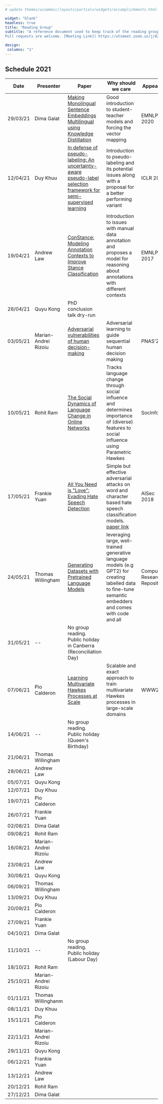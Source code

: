 ```yaml
---
# update themes/academic/layouts/partials/widgets/accomplishments.html to change the design of this page

widget: "blank"
headless: true 
title: "Reading Group"
subtitle: "A reference document used to keep track of the reading group meetings.
Pull requests are welcome. [Meeting Link]( https://utsmeet.zoom.us/j/82967712670?pwd=Z0p6S1luR1FRL2xaQTZNN2lmb3Q2dz09)"

design:
 columns: "1"
---
```


## Schedule 2021
|Date |Presenter |Paper |Why should we care |Appear in |Repo |Blogs |
|--------|--------------------|----------------------------------------------------------------------------------------------------------------------------------------------------------------------------|------------------------------------------------------------------------------------------------------------------------------------------------------------------------|-----------------------------|---------------------------------------------------------------------------------------------------------------------------------------------------------------------------------------------------------------------------------------------------------------------------------------|------------------------------------------------------------------------------------------------------------------------------------------------|
|29/03/21|Dima Galat |[Making Monolingual Sentence Embeddings Multilingual using Knowledge Distillation](https://www.aclweb.org/anthology/2020.emnlp-main.365.pdf) |Good introduction to student-teacher models and forcing the vector mapping |EMNLP 2020 |[1](https://github.com/UKPLab/sentence-transformers/blob/384508914f6a41335dc0144f971e7ca928769df2/examples/training/distillation/README.md),[2](https://github.com/UKPLab/sentence-transformers/blob/e745cca8a05b07b5daea96b64828d14f1b241715/examples/training/multilingual/README.md)|[1](https://towardsdatascience.com/a-complete-guide-to-transfer-learning-from-english-to-other-languages-using-sentence-embeddings-8c427f8804a9)|
|12/04/21|Duy Khuu |[In defense of pseudo-labeling: An uncertainty-aware pseudo-label selection framework for semi-supervised learning](https://arxiv.org/pdf/2101.06329.pdf) |Introduction to pseudo-labeling and its potential issues along with a proposal for a better performing variant |ICLR 2021 | | |
|19/04/21|Andrew Law |[ConStance: Modeling Annotation Contexts to Improve Stance Classification](https://www.aclweb.org/anthology/D17-1116.pdf) |Introduction to issues with manual data annotation and proposes a model for reasoning about annotations with different contexts |EMNLP 2017 | | |
|26/04/21|Quyu Kong |PhD conclusion talk dry-run | | | | |
|03/05/21|Marian-Andrei Rizoiu|[Adversarial vulnerabilities of human decision-making](https://www.pnas.org/content/117/46/29221) |Adversarial learning to guide sequential human decision making |PNAS'20 |[1](https://github.com/adezfouli/decision_adv) | |
|10/05/21|Rohit Ram |[The Social Dynamics of Language Change in Online Networks](https://www.microsoft.com/en-us/research/publication/the-social-dynamics-of-language-change-in-online-networks/)|Tracks language change through social influence and determines importance of (diverse) features to social influence using Parametric Hawkes |SocInfo'16 | | |
|17/05/21|Frankie Yuan |[All You Need is "Love": Evading Hate Speech Detection](https://arxiv.org/abs/1808.09115) |Simple but effective adversarial attacks on word and character based hate speech classification models. [paper link](https://dl.acm.org/doi/abs/10.1145/3270101.3270103)|AISec 2018 | | |
|24/05/21|Thomas Willingham |[Generating Datasets with Pretrained Language Models](https://arxiv.org/abs/2104.07540v2) |leveraging large, well-trained generative language models (e.g GPT2) for creating labelled data to fine-tune semantic embedders and comes with code and all |Computing Research Repository|[1](https://github.com/timoschick/dino) | |
|31/05/21|-- |No group reading. Public holiday in Canberra (Reconciliation Day) | | | | |
|07/06/21|Pio Calderon |[Learning Multivariate Hawkes Processes at Scale](https://arxiv.org/pdf/2002.12501.pdf) |Scalable and exact approach to train multivariate Hawkes processes in large-scale domains |WWW21 |[1](https://www.youtube.com/watch?v=vjR7qXXm4GI) | |
|14/06/21|-- |No group reading. Public holiday (Queen's Birthday) | | | | |
|21/06/21|Thomas Willingham | | | | | |
|28/06/21|Andrew Law | | | | | |
|05/07/21|Quyu Kong | | | | | |
|12/07/21|Duy Khuu | | | | | |
|19/07/21|Pio Calderon | | | | | |
|26/07/21|Frankie Yuan | | | | | |
|02/08/21|Dima Galat | | | | | |
|09/08/21|Rohit Ram | | | | | |
|16/08/21|Marian-Andrei Rizoiu| | | | | |
|23/08/21|Andrew Law | | | | | |
|30/08/21|Quyu Kong | | | | | |
|06/09/21|Thomas Willingham | | | | | |
|13/09/21|Duy Khuu | | | | | |
|20/09/21|Pio Calderon | | | | | |
|27/09/21|Frankie Yuan | | | | | |
|04/10/21|Dima Galat | | | | | |
|11/10/21|-- |No group reading. Public holiday (Labour Day) | | | | |
|18/10/21|Rohit Ram | | | | | |
|25/10/21|Marian-Andrei Rizoiu| | | | | |
|01/11/21|Thomas Willinghanm | | | | | |
|08/11/21|Duy Khuu | | | | | |
|15/11/21|Pio Calderon | | | | | |
|22/11/21|Marian-Andrei Rizoiu| | | | | |
|29/11/21|Quyu Kong | | | | | |
|06/12/21|Frankie Yuan | | | | | |
|13/12/21|Andrew Law | | | | | |
|20/12/21|Rohit Ram | | | | | |
|27/12/21|Dima Galat | | | | | |
